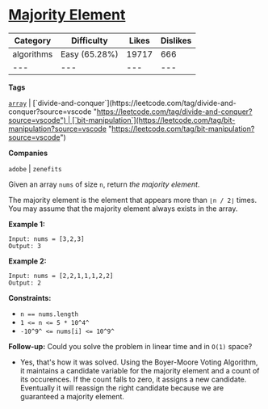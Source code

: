 [Majority Element](https://leetcode.com/problems/majority-element/description/ "https://leetcode.com/problems/majority-element/description/")
=============================================================================================================================================

| Category | Difficulty | Likes | Dislikes |
| --- |  --- |  --- |  --- |
| algorithms | Easy (65.28%) | 19717 | 666 |
| --- |  --- |  --- |  --- |

**Tags**

[`array`](https://leetcode.com/tag/array?source=vscode "https://leetcode.com/tag/array?source=vscode") | [`divide-and-conquer`](https://leetcode.com/tag/divide-and-conquer?source=vscode "https://leetcode.com/tag/divide-and-conquer?source=vscode") | [`bit-manipulation`](https://leetcode.com/tag/bit-manipulation?source=vscode "https://leetcode.com/tag/bit-manipulation?source=vscode")

**Companies**

`adobe` | `zenefits`

Given an array `nums` of size `n`, return *the majority element*.

The majority element is the element that appears more than `⌊n / 2⌋` times. You may assume that the majority element always exists in the array.

**Example 1:**

```
Input: nums = [3,2,3]
Output: 3
```

**Example 2:**

```
Input: nums = [2,2,1,1,1,2,2]
Output: 2
```

**Constraints:**

-   `n == nums.length`
-   `1 <= n <= 5 * 10^4^`
-   `-10^9^ <= nums[i] <= 10^9^`

**Follow-up:** Could you solve the problem in linear time and in `O(1)` space?
-   Yes, that's how it was solved. Using the Boyer-Moore Voting Algorithm, it maintains a candidate variable for the majority element and a count of its occurences. If the count falls to zero, it assigns a new candidate. Eventually it will reassign the right candidate because we are guaranteed a majority element.
